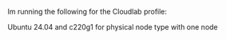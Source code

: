 Im running the following for the Cloudlab profile:

Ubuntu 24.04
and c220g1 for physical node type
with one node